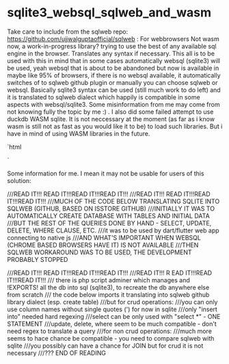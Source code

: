 # sqlite3_websql_sqlweb_and_wasm
Take care to include from the sqlweb repo: https://github.com/ujjwalguptaofficial/sqlweb  :
For webbrowsers Not wasm now, a work-in-progress library? trying to use the best of any available sql engine in the browser. Translates any syntax if necessary. This 
all is to be used with this in mind that in some cases automatically websql (sqlite3) will be used, yeah websql that is about to be abandoned but now is available in maybe like 95% of browsers, if there is no websql available, it automatically switches of to sqlweb github plugin or manually you can choose sqlweb or websql. Basically sqlite3 syntax can be used (still much work to do left) and it is translated to sqlweb dialect which happily is compatible in some aspects with websql/sqlite3. Some misinformation from me may come from not knowing fully the topic by me :) . I also did some failed attempt to use duckdb WASM sqlite. It is not neccessary at the moment (as far as i know wasm is still not as fast as you would like it to be) to load such libraries. But i have in mind of using WASM libraries in the future.

`html
<script src="scripts/jsstore.js "></script>
<script src="scripts/sqlweb.js"></script>
`

Some information for me. I mean it may not be usable for users of this solution:

  ///READ IT!!! READ IT!!!READ IT!!!READ IT!!!
  ///READ IT!!! READ IT!!!READ IT!!!READ IT!!!
  ///MUCH OF THE CODE BELOW TRANSLATING SQLITE INTO SQLWEB (GITHUB, BASED ON ISSTORE GITHUB)
  ///INITIALLY IT WAS TO AUTOMATICALLY CREATE DATABASE WITH TABLES AND INITIAL DATA
  ///BUT THE REST OF THE QUERIES DONE BY HAND - SELECT, UPDATE, DELETE, WHERE CLAUSE, ETC.
  ///it was to be used by dart/flutter web app connecting to native js
  ///AND WHAT'S IMPORTANT WHEN WEBSQL (CHROME BASED BROWSERS HAVE IT) IS NOT AVAILABLE
  ///THEN SQLWEB WORKAROUND WAS TO BE USED, THE DEVELOPMENT PROBABLY STOPPED

  ///READ IT!!! READ IT!!!READ IT!!!READ IT!!!
  ///READ IT!!! R EAD IT!!!READ IT!!!READ IT!!!
  /// there is php script adminer which manages and !EXPORTS! all the db  into sql (sqlite3), to recreate the db anywhere else from scratch
  /// the code below imports it translating into sqlweb github library dialect (esp. create table)
  ///but for crud operations:
  ///you can only use column names without single quotes (') for now in sqlite
  ///only "insert into" needed hard regexing
  ///select can be only used with "select *" - ONE STATEMENT
  ///update, delete, where seem to be much compatible - don't need regex to translate a query
  ///for non crud operations:
  ///much more seems to hace chance be compatible - you need to compare sqlweb with sqlite
  ///you possibly can have a chance for JOIN but for crud it is not necessary
  ///??? END OF READING


